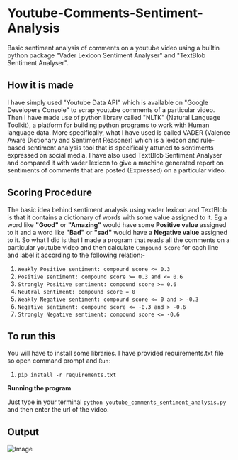 # Youtube-Comments-Sentiment-Analysis
Basic sentiment analysis of comments on a youtube video using a builtin python package "Vader Lexicon Sentiment Analyser" and "TextBlob Sentiment Analyser".

## How it is made
I have simply used "Youtube Data API" which is available on "Google Developers Console" to scrap youtube comments of a particular video. Then I have made use of python library called "NLTK" (Natural Language Toolkit), a platform for building python programs to work with Human language data. More specifically, what I have used is called VADER (Valence Aware Dictionary and Sentiment Reasoner) which is a lexicon and rule-based sentiment analysis tool that is specifically attuned to sentiments expressed on social media. I have also used TextBlob Sentiment Analyser and compared it with vader lexicon to give a machine generated report on sentiments of comments that are posted (Expressed) on a particular video.

## Scoring Procedure
The basic idea behind sentiment analysis using vader lexicon and TextBlob is that it contains a dictionary of words with some value assigned to it. Eg a word like **"Good"** or **"Amazing"** would have some **Positive value** assigned to it and a word like **"Bad"** or **"sad"** would have a **Negative value** assigned to it. So what I did is that I made a program that reads all the comments on a particular youtube video and then calculate `Compound Score` for each line and label it according to the following relation:-

1. `Weakly Positive sentiment: compound score <= 0.3`
2. `Positive sentiment: compound score >= 0.3 and <= 0.6`
3. `Strongly Positive sentiment: compound score >= 0.6`
4. `Neutral sentiment: compound score = 0`
5. `Weakly Negative sentiment: compound score <= 0 and > -0.3`
6. `Negative sentiment: compound score <= -0.3 and > -0.6`
7. `Strongly Negative sentiment: compound score <= -0.6`

## To run this
You will have to install some libraries. I have provided requirements.txt file so open command prompt and `Run:`
1. `pip install -r requirements.txt`

**Running the program**

Just type in your terminal `python youtube_comments_sentiment_analysis.py` and then enter the url of the video.

## Output

![Image](https://github.com/aksharbarchha/Youtube-Comments-Sentiment-Analysis/blob/master/image.png)
